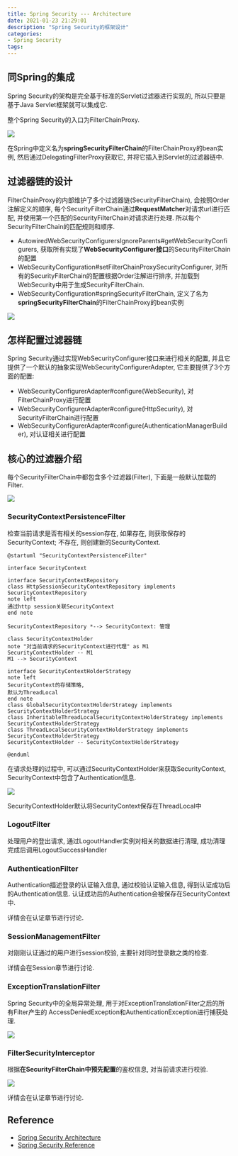 ```yaml
---
title: Spring Security --- Architecture
date: 2021-01-23 21:29:01
description: "Spring Security的框架设计"
categories: 
- Spring Security
tags:
---
```


## 同Spring的集成

Spring Security的架构是完全基于标准的Servlet过滤器进行实现的, 
所以只要是基于Java Servlet框架就可以集成它.

整个Spring Security的入口为FilterChainProxy.

![](spring-security-integrate-to-spring.png)

在Spring中定义名为**springSecurityFilterChain**的FilterChainProxy的bean实例, 
然后通过DelegatingFilterProxy获取它, 并将它插入到Servlet的过滤器链中.

## 过滤器链的设计

FilterChainProxy的内部维护了多个过滤器链(SecurityFilterChain), 
会按照Order注解定义的顺序, 每个SecurityFilterChain通过**RequestMatcher**对请求url进行匹配, 
并使用第一个匹配的SecurityFilterChain对请求进行处理.
所以每个SecurityFilterChain的匹配规则和顺序.

- AutowiredWebSecurityConfigurersIgnoreParents#getWebSecurityConfigurers, 
获取所有实现了**WebSecurityConfigurer接口**的SecurityFilterChain的配置
- WebSecurityConfiguration#setFilterChainProxySecurityConfigurer, 
对所有的SecurityFilterChain的配置根据Order注解进行排序, 
并加载到WebSecurity中用于生成SecurityFilterChain.
- WebSecurityConfiguration#springSecurityFilterChain, 
定义了名为**springSecurityFilterChain**的FilterChainProxy的bean实例

![](filter-chain-design.png)

## 怎样配置过滤器链

Spring Security通过实现WebSecurityConfigurer接口来进行相关的配置, 
并且它提供了一个默认的抽象实现WebSecurityConfigurerAdapter, 
它主要提供了3个方面的配置:

- WebSecurityConfigurerAdapter#configure(WebSecurity), 对FilterChainProxy进行配置
- WebSecurityConfigurerAdapter#configure(HttpSecurity), 对SecurityFilterChain进行配置
- WebSecurityConfigurerAdapter#configure(AuthenticationManagerBuilder), 对认证相关进行配置

## 核心的过滤器介绍

每个SecurityFilterChain中都包含多个过滤器(Filter), 
下面是一般默认加载的Filter.

![](chain-default-filters.png)

### SecurityContextPersistenceFilter

检查当前请求是否有相关的session存在, 如果存在, 则获取保存的SecurityContext;
不存在, 则创建新的SecurityContext.

```plantuml
@startuml "SecurityContextPersistenceFilter"

interface SecurityContext

interface SecurityContextRepository
class HttpSessionSecurityContextRepository implements SecurityContextRepository
note left
通过http session关联SecurityContext
end note

SecurityContextRepository *--> SecurityContext: 管理

class SecurityContextHolder
note "对当前请求的SecurityContext进行代理" as M1
SecurityContextHolder -- M1
M1 --> SecurityContext

interface SecurityContextHolderStrategy
note left
SecurityContext的存储策略,
默认为ThreadLocal
end note
class GlobalSecurityContextHolderStrategy implements SecurityContextHolderStrategy
class InheritableThreadLocalSecurityContextHolderStrategy implements SecurityContextHolderStrategy
class ThreadLocalSecurityContextHolderStrategy implements SecurityContextHolderStrategy
SecurityContextHolder -- SecurityContextHolderStrategy

@enduml
```

在请求处理的过程中, 可以通过SecurityContextHolder来获取SecurityContext,
SecurityContext中包含了Authentication信息.

![](SecurityContext.png)

SecurityContextHolder默认将SecurityContext保存在ThreadLocal中

### LogoutFilter

处理用户的登出请求, 通过LogoutHandler实例对相关的数据进行清理, 
成功清理完成后调用LogoutSuccessHandler

### AuthenticationFilter

Authentication描述登录的认证输入信息, 
通过校验认证输入信息, 得到认证成功后的Authentication信息.
认证成功后的Authentication会被保存在SecurityContext中.

详情会在认证章节进行讨论.

### SessionManagementFilter

对刚刚认证通过的用户进行session校验, 主要针对同时登录数之类的检查.

详情会在Session章节进行讨论.

### ExceptionTranslationFilter

Spring Security中的全局异常处理, 
用于对ExceptionTranslationFilter之后的所有Filter产生的
AccessDeniedException和AuthenticationException进行捕获处理.

![](spring-security-excepton-handle.png)

### FilterSecurityInterceptor

根据**在SecurityFilterChain中预先配置**的鉴权信息, 对当前请求进行校验.

![](filtersecurityinterceptor.png)

详情会在认证章节进行讨论.

## Reference

- [Spring Security Architecture](https://spring.io/guides/topicals/spring-security-architecture)
- [Spring Security Reference](https://docs.spring.io/spring-security/site/docs/current/reference/html5/)